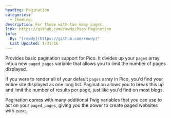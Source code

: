 ```yaml
---
heading: Pagination
categories:
  - theming
description: For those with too many pages.
link: https://github.com/rewdy/Pico-Pagination
info:
  By: "[rewdy](https://github.com/rewdy)"
  Last Updated: 1/31/16
---
```


Provides basic pagination support for Pico.  It divides up your `pages` array into a new `paged_pages` variable that allows you to limit the number of pages displayed.

If you were to render all of your default `pages` array in Pico, you'd find your entire site displayed as one long list.  Pagination allows you to break this up and limit the number of results per page, just like you'd find on most blogs.

Pagination comes with many additional Twig variables that you can use to act on your `paged_pages`, giving you the power to create paged websites with ease.
